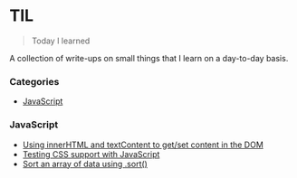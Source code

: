 # TIL

> Today I learned

A collection of write-ups on small things that I learn on a day-to-day basis.

### Categories

* [JavaScript](#javascript)


### JavaScript

* [Using innerHTML and textContent to get/set content in the DOM](javascript/using-innerhtml-textcontent.md)
* [Testing CSS support with JavaScript](javascript/css-feature-support-testing.md)
* [Sort an array of data using .sort()](javascript/array-sort-method.md)
